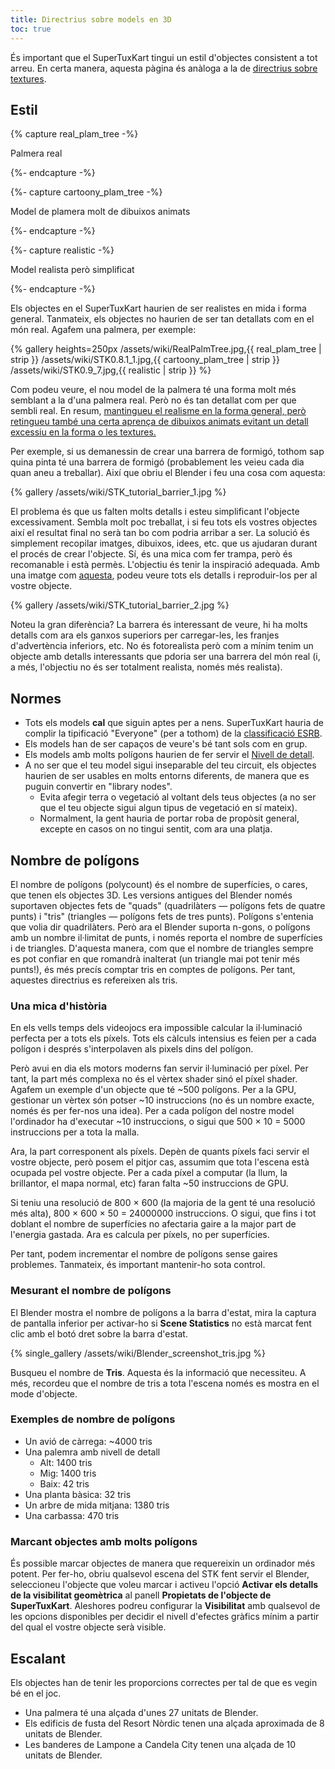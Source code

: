```yaml
---
title: Directrius sobre models en 3D
toc: true
---
```

És important que el SuperTuxKart tingui un estil d'objectes consistent a tot arreu. En certa manera, aquesta pàgina és anàloga a la de [directrius sobre textures](Texture_Guidelines).

## Estil

{% capture real_plam_tree -%}

Palmera real

{%- endcapture -%}

{%- capture cartoony_plam_tree -%}

Model de plamera molt de dibuixos animats

{%- endcapture -%}

{%- capture realistic -%}

Model realista però simplificat

{%- endcapture -%}

Els objectes en el SuperTuxKart haurien de ser realistes en mida i forma general. Tanmateix, els objectes no haurien de ser tan detallats com en el món real. Agafem una palmera, per exemple:

{% gallery heights=250px
/assets/wiki/RealPalmTree.jpg,{{ real_plam_tree | strip }}
/assets/wiki/STK0.8.1_1.jpg,{{ cartoony_plam_tree | strip }}
/assets/wiki/STK0.9_7.jpg,{{ realistic | strip }}
%}

Com podeu veure, el nou model de la palmera té una forma molt més semblant a la d'una palmera real. Però no és tan detallat com per que sembli real. En resum, <u>mantingueu el realisme en la forma general, però retingueu també una certa aprença de dibuixos animats evitant un detall excessiu en la forma o les textures.</u>

Per exemple, si us demanessin de crear una barrera de formigó, tothom sap quina pinta té una barrera de formigó (probablement les veieu cada dia quan aneu a treballar). Així que obriu el Blender i feu una cosa com aquesta:

{% gallery
/assets/wiki/STK_tutorial_barrier_1.jpg
%}

El problema és que us falten molts detalls i esteu simplificant l'objecte excessivament. Sembla molt poc treballat, i si feu tots els vostres objectes així el resultat final no serà tan bo com podria arribar a ser. La solució és simplement recopilar imatges, dibuixos, idees, etc. que us ajudaran durant el procés de crear l'objecte. Sí, és una mica com fer trampa, però és recomanable i està permès. L'objectiu és tenir la inspiració adequada. Amb una imatge com  [aquesta](https://upload.wikimedia.org/wikipedia/commons/thumb/9/9e/BarreiraNewJersey.JPG/1280px-BarreiraNewJersey.JPG), podeu veure tots els detalls i reproduir-los per al vostre objecte.

{% gallery
/assets/wiki/STK_tutorial_barrier_2.jpg
%}

Noteu la gran diferència? La barrera és interessant de veure, hi ha molts detalls com ara els ganxos superiors per carregar-les, les franjes d'advertència inferiors, etc. No és fotorealista però com a mínim tenim un objecte amb detalls interessants que pdoria ser una barrera del món real (i, a més, l'objectiu no és ser totalment realista, només més realista).

## Normes

* Tots els models **cal** que siguin aptes per a nens. SuperTuxKart hauria de complir la tipificació "Everyone" (per a tothom) de la [classificació ESRB](https://en.wikipedia.org/wiki/Entertainment_Software_Rating_Board#Ratings).
* Els models han de ser capaços de veure's bé tant sols com en grup.
* Els models amb molts polígons haurien de fer servir el [Nivell de detall](Level_of_Detail).
* A no ser que el teu model sigui inseparable del teu circuit, els objectes haurien de ser usables en molts entorns diferents, de manera que es puguin convertir en "library nodes".
    * Evita afegir terra o vegetació al voltant dels teus objectes (a no ser que el teu objecte sigui algun tipus de vegetació en sí mateix).
    * Normalment, la gent hauria de portar roba de propòsit general, excepte en casos on no tingui sentit, com ara una platja.

## Nombre de polígons

El nombre de polígons (polycount) és el nombre de superfícies, o cares, que tenen els objectes 3D. Les versions antigues del Blender només suportaven objectes fets de "quads" (quadrilàters — polígons fets de quatre punts) i "tris" (triangles — polígons fets de tres punts). Polígons s'entenia que volia dir quadrilàters. Però ara el Blender suporta n-gons, o polígons amb un nombre il·limitat de punts, i només reporta el nombre de superfícies i de triangles. D'aquesta manera, com que el nombre de triangles sempre es pot confiar en que romandrà inalterat (un triangle mai pot tenir més punts!), és més precís comptar tris en comptes de polígons. Per tant, aquestes directrius es refereixen als tris.

### Una mica d'història

En els vells temps dels videojocs era impossible calcular la il·luminació perfecta per a tots els píxels. Tots els càlculs intensius es feien per a cada polígon i després s'interpolaven als pixels dins del polígon.

Però avui en dia els motors moderns fan servir il·luminació per píxel. Per tant, la part més complexa no és el vèrtex shader sinó el píxel shader. Agafem un exemple d'un objecte que té ~500 polígons. Per a la GPU, gestionar un vèrtex són potser ~10 instruccions (no és un nombre exacte, només és per fer-nos una idea). Per a cada polígon del nostre model l'ordinador ha d'executar ~10 instruccions, o sigui que 500 × 10 = 5000 instruccions per a tota la malla.

Ara, la part corresponent als píxels. Depèn de quants píxels faci servir el vostre objecte, però posem el pitjor cas, assumim que tota l'escena està ocupada pel vostre objecte. Per a cada píxel a computar (la llum, la brillantor, el mapa normal, etc) faran falta ~50 instruccions de GPU.

Si teniu una resolució de 800 × 600 (la majoria de la gent té una resolució més alta), 800 × 600 × 50 = 24000000 instruccions. O sigui, que fins i tot doblant el nombre de superfícies no afectaria gaire a la major part de l'energia gastada. Ara es calcula per píxels, no per superfícies.

Per tant, podem incrementar el nombre de polígons sense gaires problemes. Tanmateix, és important mantenir-ho sota control.

### Mesurant el nombre de polígons

El Blender mostra el nombre de polígons a la barra d'estat, mira la captura de pantalla inferior per activar-ho si **Scene Statistics** no està marcat fent clic amb el botó dret sobre la barra d'estat.

{% single_gallery
/assets/wiki/Blender_screenshot_tris.jpg
%}

Busqueu el nombre de **Tris**. Aquesta és la informació que necessiteu. A més, recordeu que el nombre de tris a tota l'escena només es mostra en el mode d'objecte.

### Exemples de nombre de polígons

* Un avió de càrrega: ~4000 tris
* Una palemra amb nivell de detall
    * Alt: 1400 tris
    * Mig: 1400 tris
    * Baix: 42 tris
* Una planta bàsica: 32 tris
* Un arbre de mida mitjana: 1380 tris
* Una carbassa: 470 tris

### Marcant objectes amb molts polígons

És possible marcar objectes de manera que requereixin un ordinador més potent. Per fer-ho, obriu qualsevol escena del STK fent servir el Blender, seleccioneu l'objecte que voleu marcar i activeu l'opció **Activar els detalls de la visibilitat geomètrica** al panell **Propietats de l'objecte de SuperTuxKart**. Aleshores podreu configurar la **Visibilitat** amb qualsevol de les opcions disponibles per decidir el nivell d'efectes gràfics mínim a partir del qual el vostre objecte serà visible.

## Escalant

Els objectes han de tenir les proporcions correctes per tal de que es vegin bé en el joc.

* Una palmera té una alçada d'unes 27 unitats de Blender.
* Els edificis de fusta del Resort Nòrdic tenen una alçada aproximada de 8 unitats de Blender.
* Les banderes de Lampone a Candela City tenen una alçada de 10 unitats de Blender.
